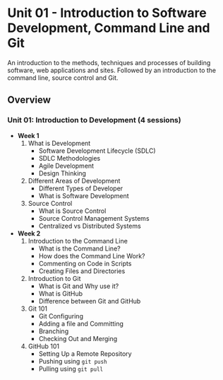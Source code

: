 # Unit 01 - Introduction to Software Development, Command Line and Git

An introduction to the methods, techniques and processes of building software, web applications and sites. Followed by an introduction to the command line, source control and Git.

## Overview
### Unit 01: Introduction to Development (4 sessions)

- **Week 1**
  1. What is Development
      - Software Development Lifecycle (SDLC)
      - SDLC Methodologies
      - Agile Development
      - Design Thinking
  1. Different Areas of Development
      - Different Types of Developer
      - What is Software Development
  1. Source Control
      - What is Source Control
      - Source Control Management Systems
      - Centralized vs Distributed Systems
- **Week 2**
  1. Introduction to the Command Line
      - What is the Command Line?
      - How does the Command Line Work?
      - Commenting on Code in Scripts
      - Creating Files and Directories
  1. Introduction to Git
      - What is Git and Why use it?
      - What is GitHub
      - Difference between Git and GitHub
  1. Git 101
      - Git Configuring
      - Adding a file and Committing 
      - Branching
      - Checking Out and Merging
  1. GitHub 101
      - Setting Up a Remote Repository
      - Pushing using ``git push``
      - Pulling using ``git pull``